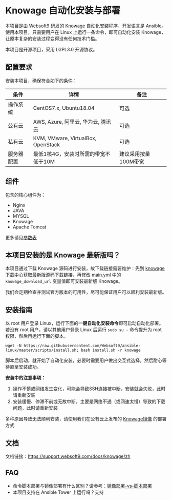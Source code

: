 # Knowage 自动化安装与部署

本项目是由 [Websoft9](https://www.websoft9.com) 研发的 [Knowage](https://www.knowage-suite.com) 自动化安装程序，开发语言是 Ansible。使用本项目，只需要用户在 Linux 上运行一条命令，即可自动化安装 Knowage，让原本复杂的安装过程变得没有任何技术门槛。  

本项目是开源项目，采用 LGPL3.0 开源协议。

## 配置要求

安装本项目，确保符合如下的条件：

| 条件       | 详情       | 备注  |
| ------------ | ------------ | ----- |
| 操作系统       | CentOS7.x, Ubuntu18.04       |  可选  |
| 公有云| AWS, Azure, 阿里云, 华为云, 腾讯云 | 可选 |
| 私有云|  KVM, VMware, VirtualBox, OpenStack | 可选 |
| 服务器配置 | 最低1核4G，安装时所需的带宽不低于10M |  建议采用按量100M带宽 |

## 组件

包含的核心组件为：

- Nginx
- JAVA
- MYSQL
- Knowage
- Apache Tomcat

更多请见[参数表](/docs/zh/stack-components.md)

## 本项目安装的是 Knowage 最新版吗？

本项目通过下载 Knowage 源码进行安装，故下载链接需要维护：先到 [knowage 下载中心](https://www.knowage-suite.com/site/knowage-download/)获取最新版源码下载链接，再修改 [main.yml](/roles/knowage/defaults/main.yml) 中的 ```knowage_download_url``` 变量值即可安装最新版 Knowage。  

我们会定期检查并测试官方版本的可用性，尽可能保证用户可以顺利安装最新版。

## 安装指南

以 root 用户登录 Linux，运行下面的**一键自动化安装命令**即可启动自动化部署。若没有 root 用户，请以其他用户登录 Linux 后运行 `sudo su -` 命令提升为 root 权限，然后再运行下面的脚本。

```
wget -N https://raw.githubusercontent.com/Websoft9/ansible-linux/master/scripts/install.sh; bash install.sh -r knowage
```

脚本后启动，就开始了自动化安装，必要时需要用户做出交互式选择，然后耐心等待直至安装成功。

**安装中的注意事项：**  

1. 操作不慎或网络发生变化，可能会导致SSH连接被中断，安装就会失败，此时请重新安装
2. 安装缓慢、停滞不前或无故中断，主要是网络不通（或网速太慢）导致的下载问题，此时请重新安装

多种原因导致无法顺利安装，请使用我们在公有云上发布的 [Knowage镜像](https://apps.websoft9.com/knowage) 的部署方式


## 文档

文档链接：https://support.websoft9.com/docs/knowage/zh

## FAQ

- 命令脚本部署与镜像部署有什么区别？请参考：[镜像部署-vs-脚本部署](https://support.websoft9.com/docs/faq/zh/bz-product.html#镜像部署-vs-脚本部署)
- 本项目支持在 Ansible Tower 上运行吗？支持
